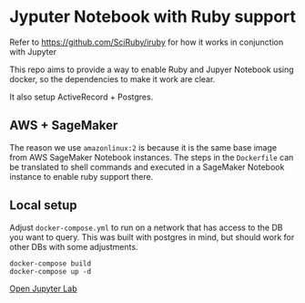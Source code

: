 # Jyputer Notebook with Ruby support

Refer to https://github.com/SciRuby/iruby for how it works in conjunction with Jupyter

This repo aims to provide a way to enable Ruby and Jupyer Notebook using docker, so the dependencies to make it work are clear.

It also setup ActiveRecord + Postgres.


## AWS + SageMaker

The reason we use `amazonlinux:2` is because it is the same base image from AWS SageMaker Notebook instances.
The steps in the `Dockerfile` can be translated to shell commands and executed in a SageMaker Notebook instance to enable ruby support there.


## Local setup

Adjust `docker-compose.yml` to run on a network that has access to the DB you want to query.
This was built with postgres in mind, but should work for other DBs with some adjustments.

```
docker-compose build
docker-compose up -d
```

[Open Jupyter Lab](http://localhost:8888)
